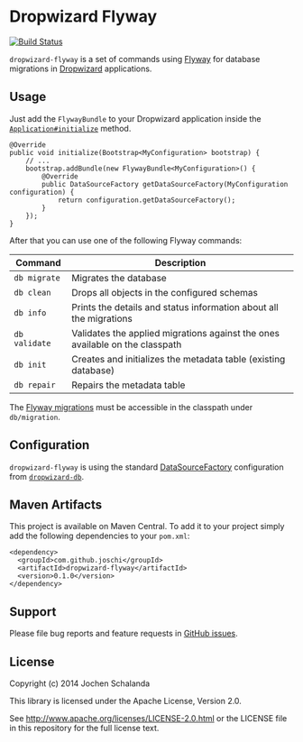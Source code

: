 Dropwizard Flyway
=================
[![Build Status](https://travis-ci.org/joschi/dropwizard-flyway.svg?branch=master)](https://travis-ci.org/joschi/dropwizard-flyway)

`dropwizard-flyway` is a set of commands using [Flyway](http://www.flyway.org/) for database migrations in [Dropwizard](http://www.dropwizard.io/) applications.


Usage
-----

Just add the `FlywayBundle` to your Dropwizard application inside the [`Application#initialize`](https://dropwizard.github.io/dropwizard/0.7.0/dropwizard-core/apidocs/io/dropwizard/Application.html#initialize-io.dropwizard.setup.Bootstrap-) method. 

    @Override
    public void initialize(Bootstrap<MyConfiguration> bootstrap) {
        // ...
        bootstrap.addBundle(new FlywayBundle<MyConfiguration>() {
            @Override
            public DataSourceFactory getDataSourceFactory(MyConfiguration configuration) {
                return configuration.getDataSourceFactory();
            }
        });
    }


After that you can use one of the following Flyway commands:

| Command       | Description                                                                  |
| ------------- | ---------------------------------------------------------------------------- |
| `db migrate`  | Migrates the database                                                        |
| `db clean`    | Drops all objects in the configured schemas                                  |
| `db info`     | Prints the details and status information about all the migrations           |
| `db validate` | Validates the applied migrations against the ones available on the classpath |
| `db init`     | Creates and initializes the metadata table (existing database)               |
| `db repair`   | Repairs the metadata table                                                   |

The [Flyway migrations](http://flywaydb.org/documentation/migration/) must be accessible in the classpath under `db/migration`.


Configuration
-------------

`dropwizard-flyway` is using the standard [DataSourceFactory](https://dropwizard.github.io/dropwizard/0.7.0/dropwizard-db/apidocs/io/dropwizard/db/DataSourceFactory.html) configuration from [`dropwizard-db`](https://dropwizard.github.io/dropwizard/0.7.0/dropwizard-db/).


Maven Artifacts
---------------

This project is available on Maven Central. To add it to your project simply add the following dependencies to your `pom.xml`:

    <dependency>
      <groupId>com.github.joschi</groupId>
      <artifactId>dropwizard-flyway</artifactId>
      <version>0.1.0</version>
    </dependency>


Support
-------

Please file bug reports and feature requests in [GitHub issues](https://github.com/joschi/dropwizard-flyway/issues).


License
-------

Copyright (c) 2014 Jochen Schalanda

This library is licensed under the Apache License, Version 2.0.

See http://www.apache.org/licenses/LICENSE-2.0.html or the LICENSE file in this repository for the full license text.